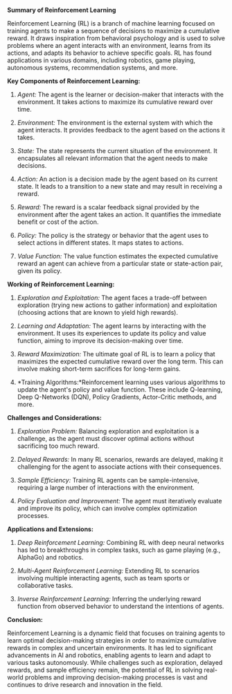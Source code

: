 **Summary of Reinforcement Learning**

Reinforcement Learning (RL) is a branch of machine learning focused on training agents to make a sequence of decisions to maximize a cumulative reward. It draws inspiration from behavioral psychology and is used to solve problems where an agent interacts with an environment, learns from its actions, and adapts its behavior to achieve specific goals. RL has found applications in various domains, including robotics, game playing, autonomous systems, recommendation systems, and more.

**Key Components of Reinforcement Learning:**

1. *Agent:* The agent is the learner or decision-maker that interacts with the environment. It takes actions to maximize its cumulative reward over time.

2. *Environment:* The environment is the external system with which the agent interacts. It provides feedback to the agent based on the actions it takes.

3. *State:* The state represents the current situation of the environment. It encapsulates all relevant information that the agent needs to make decisions.

4. *Action:* An action is a decision made by the agent based on its current state. It leads to a transition to a new state and may result in receiving a reward.

5. *Reward:* The reward is a scalar feedback signal provided by the environment after the agent takes an action. It quantifies the immediate benefit or cost of the action.

6. *Policy:* The policy is the strategy or behavior that the agent uses to select actions in different states. It maps states to actions.

7. *Value Function:* The value function estimates the expected cumulative reward an agent can achieve from a particular state or state-action pair, given its policy.

**Working of Reinforcement Learning:**

1. *Exploration and Exploitation:* The agent faces a trade-off between exploration (trying new actions to gather information) and exploitation (choosing actions that are known to yield high rewards).

2. *Learning and Adaptation:* The agent learns by interacting with the environment. It uses its experiences to update its policy and value function, aiming to improve its decision-making over time.

3. *Reward Maximization:* The ultimate goal of RL is to learn a policy that maximizes the expected cumulative reward over the long term. This can involve making short-term sacrifices for long-term gains.

4. *Training Algorithms:*Reinforcement learning uses various algorithms to update the agent's policy and value function. These include Q-learning, Deep Q-Networks (DQN), Policy Gradients, Actor-Critic methods, and more.

**Challenges and Considerations:**

1. *Exploration Problem:* Balancing exploration and exploitation is a challenge, as the agent must discover optimal actions without sacrificing too much reward.

2. *Delayed Rewards:* In many RL scenarios, rewards are delayed, making it challenging for the agent to associate actions with their consequences.

3. *Sample Efficiency:* Training RL agents can be sample-intensive, requiring a large number of interactions with the environment.

4. *Policy Evaluation and Improvement:* The agent must iteratively evaluate and improve its policy, which can involve complex optimization processes.

**Applications and Extensions:**

1. *Deep Reinforcement Learning:* Combining RL with deep neural networks has led to breakthroughs in complex tasks, such as game playing (e.g., AlphaGo) and robotics.

2. *Multi-Agent Reinforcement Learning:* Extending RL to scenarios involving multiple interacting agents, such as team sports or collaborative tasks.

3. *Inverse Reinforcement Learning:* Inferring the underlying reward function from observed behavior to understand the intentions of agents.

**Conclusion:**

Reinforcement Learning is a dynamic field that focuses on training agents to learn optimal decision-making strategies in order to maximize cumulative rewards in complex and uncertain environments. It has led to significant advancements in AI and robotics, enabling agents to learn and adapt to various tasks autonomously. While challenges such as exploration, delayed rewards, and sample efficiency remain, the potential of RL in solving real-world problems and improving decision-making processes is vast and continues to drive research and innovation in the field.